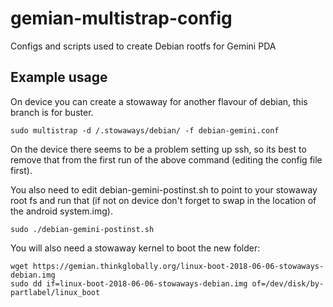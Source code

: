 # gemian-multistrap-config
Configs and scripts used to create Debian rootfs for Gemini PDA

## Example usage
On device you can create a stowaway for another flavour of debian, this branch is for buster.

```
sudo multistrap -d /.stowaways/debian/ -f debian-gemini.conf
```

On the device there seems to be a problem setting up ssh, so its best to remove that from the first run of the above command (editing the config file first).

You also need to edit debian-gemini-postinst.sh to point to your stowaway root fs and run that (if not on device don't forget to swap in the location of the android system.img).
```
sudo ./debian-gemini-postinst.sh
```

You will also need a stowaway kernel to boot the new folder:
```
wget https://gemian.thinkglobally.org/linux-boot-2018-06-06-stowaways-debian.img
sudo dd if=linux-boot-2018-06-06-stowaways-debian.img of=/dev/disk/by-partlabel/linux_boot
```

